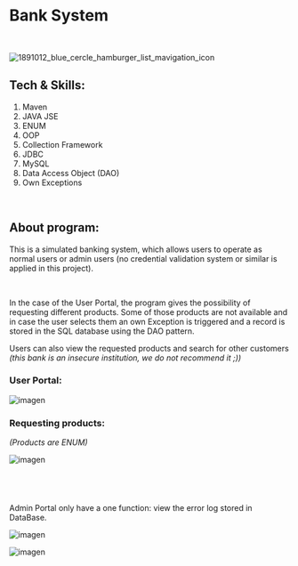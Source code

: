 <h1>Bank System</h1>
<br>


![1891012_blue_cercle_hamburger_list_mavigation_icon](https://github.com/Amhernandez5508/Banco/assets/121590490/9863bb70-efe8-4794-9509-0d5069ccc074)
<h2>Tech & Skills:</h2>
<ol>
  <li>Maven</li>
  <li>JAVA JSE</li>
  <li>ENUM</li>
  <li>OOP</li>
  <li>Collection Framework</li>
  <li>JDBC</li>
  <li>MySQL</li>
  <li>Data Access Object (DAO)</li>
  <li>Own Exceptions</li>
</ol>

<br>
<h2>About program:</h2>
<p>This is a simulated banking system, which allows users to operate as normal users or admin users (no credential validation system or similar is applied in this project).</p>
<br>
<p>In the case of the User Portal, the program gives the possibility of requesting different products. Some of those products are not available and in case the user selects them an own Exception is triggered and a record is stored in the SQL database using the DAO pattern.</p>
<p>Users can also view the requested products and search for other customers <i>(this bank is an insecure institution, we do not recommend it ;))</i></p>

<h3>User Portal:</h3>

![imagen](https://github.com/Amhernandez5508/Banco/assets/121590490/a5437b08-dcad-48a4-b621-ce5d17b1865d)

<h3>Requesting products:</h3>
<i>(Products are ENUM)</i>

![imagen](https://github.com/Amhernandez5508/Banco/assets/121590490/dc5c28c1-6a81-4a50-b56d-0b307d243820)
<h1></h1>

<br>
<p>Admin Portal only have a one function: view the error log stored in DataBase.</p>

![imagen](https://github.com/Amhernandez5508/Banco/assets/121590490/b389111c-e690-4675-bfbe-2f5a9088759f)





![imagen](https://github.com/Amhernandez5508/Banco/assets/121590490/ac8994c9-edc1-41fc-93ca-34fa6ae4d1b6)

